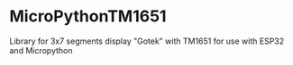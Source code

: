 # MicroPythonTM1651
Library for 3x7 segments display "Gotek" with TM1651 for use with ESP32 and Micropython
